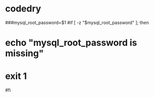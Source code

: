 # codedry


###mysql_root_password=$1
#if [ -z "$mysql_root_password" ]; then
 # echo "mysql_root_password is missing"
 # exit 1
#fi


